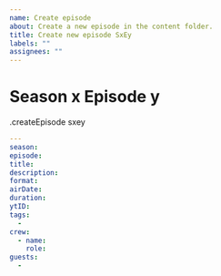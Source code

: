 ```yaml
---
name: Create episode
about: Create a new episode in the content folder.
title: Create new episode SxEy
labels: ""
assignees: ""
---
```


# Season x Episode y

.createEpisode sxey
```yaml
---
season:
episode:
title:
description:
format:
airDate:
duration:
ytID:
tags:
  -
crew:
  - name:
    role:
guests:
  -
```
